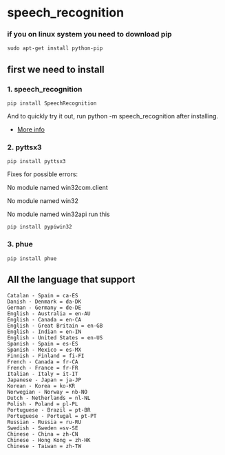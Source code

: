 # speech_recognition
### if you on linux system you need to download pip 
```
sudo apt-get install python-pip
```
## first we need to install 

### 1. speech_recognition
```
pip install SpeechRecognition
```

And to quickly try it out, run python -m speech_recognition after installing.

- [More info](https://pypi.python.org/pypi/SpeechRecognition/)  
### 2. pyttsx3
```
pip install pyttsx3
```

Fixes for possible errors:

No module named win32com.client

No module named win32

No module named win32api
run this
```
pip install pypiwin32
```

### 3. phue 
```
pip install phue
```

## All the language that support
```
Catalan - Spain = ca-ES
Danish - Denmark = da-DK
German - Germany = de-DE
English - Australia = en-AU
English - Canada = en-CA
English - Great Britain = en-GB
English - Indian = en-IN
English - United States = en-US
Spanish - Spain = es-ES
Spanish - Mexico = es-MX
Finnish - Finland = fi-FI
French - Canada = fr-CA
French - France = fr-FR
Italian - Italy = it-IT
Japanese - Japan = ja-JP
Korean - Korea = ko-KR
Norwegian - Norway = nb-NO
Dutch - Netherlands = nl-NL
Polish - Poland = pl-PL
Portuguese - Brazil = pt-BR
Portuguese - Portugal = pt-PT
Russian - Russia = ru-RU
Swedish - Sweden =sv-SE
Chinese - China = zh-CN
Chinese - Hong Kong = zh-HK
Chinese - Taiwan = zh-TW
```
